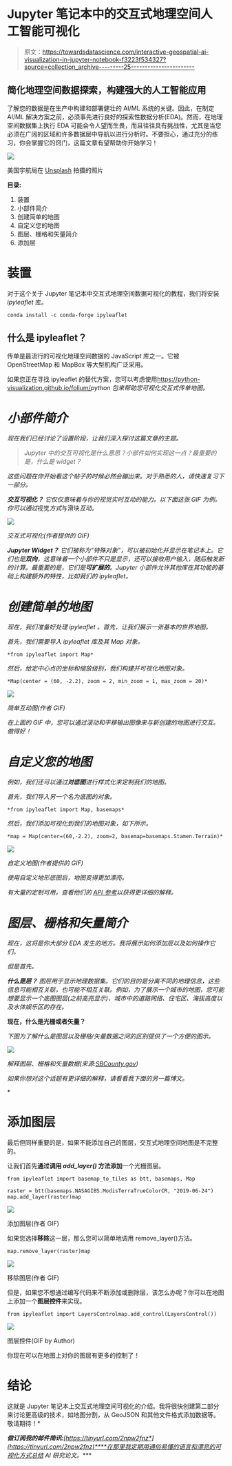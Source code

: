 # Jupyter 笔记本中的交互式地理空间人工智能可视化

> 原文：<https://towardsdatascience.com/interactive-geospatial-ai-visualization-in-jupyter-notebook-f3223f534327?source=collection_archive---------25----------------------->

## 简化地理空间数据探索，构建强大的人工智能应用

了解您的数据是在生产中构建和部署健壮的 AI/ML 系统的关键。因此，在制定 AI/ML 解决方案之前，必须事先进行良好的探索性数据分析(EDA)。然而，在地理空间数据集上执行 EDA 可能会令人望而生畏，而且往往具有挑战性，尤其是当您必须在广阔的区域和许多数据层中导航以进行分析时。不要担心，通过充分的练习，你会掌握它的窍门，这篇文章有望帮助你开始学习！

![](img/1f9f3942ad6e796516e7717a1697a918.png)

美国宇航局在 [Unsplash](https://unsplash.com?utm_source=medium&utm_medium=referral) 拍摄的照片

**目录:**

1.  装置
2.  小部件简介
3.  创建简单的地图
4.  自定义您的地图
5.  图层、栅格和矢量简介
6.  添加层

# 装置

对于这个关于 Jupyter 笔记本中交互式地理空间数据可视化的教程，我们将安装 *ipyleaflet* 库。

```
conda install -c conda-forge ipyleaflet
```

## **什么是 ipyleaflet？**

传单是最流行的可视化地理空间数据的 JavaScript 库之一。它被 OpenStreetMap 和 MapBox 等大型机构广泛采用。

如果您正在寻找 ipyleaflet 的替代方案，您可以考虑使用<https://python-visualization.github.io/folium/>*python 包来帮助您可视化交互式传单地图。*

# *小部件简介*

*现在我们已经讨论了设置阶段，让我们深入探讨这篇文章的主题。*

> *Jupyter 中的交互可视化是什么意思？小部件如何实现这一点？最重要的是，什么是 widget？*

*这些问题在你开始看这个帖子的时候必然会蹦出来。对于熟悉的人，请快速复习下一部分。*

****交互可视化？*** 它仅仅意味着与你的视觉实时互动的能力。以下面这张 GIF 为例。你可以通过*视觉*方式*与滑块*互动。*

*![](img/14524681171b7067e3712e79109d5eb5.png)*

*交互式可视化(作者提供的 GIF)*

****Jupyter Widget？*** 它们被称为“特殊对象”，可以被初始化并显示在笔记本上。它们也是**双向**，这意味着一个小部件不只是显示，还可以接收用户输入，随后触发新的计算。最重要的是，它们是**可扩展的**。Jupyter 小部件允许其他库在其功能的基础上构建额外的特性，比如我们的 *ipyleaflet。**

# *创建简单的地图*

*现在，我们准备好处理 *ipyleaflet* 。首先，让我们展示一张基本的世界地图。*

*首先，我们需要导入 *ipyleaflet* 库及其 Map 对象。*

```
*from ipyleaflet import Map*
```

*然后，给定中心点的坐标和缩放级别，我们构建并可视化地图对象。*

```
*Map(center = (60, -2.2), zoom = 2, min_zoom = 1, max_zoom = 20)*
```

*![](img/227cb3cd6e10bd559f8c2a89be68552c.png)*

*简单互动图(作者 GIF)*

*在上面的 GIF 中，您可以通过滚动和平移输出图像来与新创建的地图进行交互。做得好！*

# *自定义您的地图*

*例如，我们还可以通过**对底图**进行样式化来定制我们的地图。*

*首先，我们导入另一个名为底图的对象。*

```
*from ipyleaflet import Map, basemaps*
```

*然后，我们添加可视化到我们的地图对象，如下所示。*

```
*map = Map(center=(60,-2.2), zoom=2, basemap=basemaps.Stamen.Terrain)*
```

*![](img/4742a71d8d45f4bbfce50fa2cb75f1b8.png)*

*自定义地图(作者提供的 GIF)*

*使用自定义地形底图后，地图变得更加漂亮。*

*有大量的定制可用。查看他们的 [API 参考](https://ipyleaflet.readthedocs.io/en/latest/)以获得更详细的解释。*

# *图层、栅格和矢量简介*

*现在，这将是你大部分 EDA 发生的地方。我将展示如何添加层以及如何操作它们。*

*但是首先。*

****什么是层？*** 图层用于显示地理数据集。它们的目的是分离不同的地理信息，这些信息可能相互关联，也可能不相互关联。例如，为了展示一个城市的地图，您可能想要显示一个底图图层(之前高亮显示)、城市中的道路网络、住宅区、海拔高度以及水体娱乐区的存在。*

****现在，什么是光栅或者矢量？****

*下图为了解什么是图层以及栅格/矢量数据之间的区别提供了一个方便的图示。*

*![](img/c7d373f4ea5cce6fc8640941a0eb4d23.png)*

*解释图层、栅格和矢量数据(来源:[SBCounty.gov](http://cms.sbcounty.gov/portals/30/Images/Web%20Banner23.jpg))*

*如果你想对这个话题有更详细的解释，请看看我下面的另一篇博文。*

*</geopandas-hands-on-introduction-to-geospatial-machine-learning-6e7e4a539daf>  

# **添加图层**

最后但同样重要的是，如果不能添加自己的图层，交互式地理空间地图是不完整的。

让我们首先**通过调用 *add_layer()* 方法添加**一个光栅图层。

```
from ipyleaflet import basemap_to_tiles as btt, basemaps, Map

raster = btt(basemaps.NASAGIBS.ModisTerraTrueColorCR, "2019-06-24")
map.add_layer(raster)map
```

![](img/4e746dde3edc61bace1c2ca20d5ed135.png)

添加图层(作者 GIF)

如果您选择**移除**这一层，那么您可以简单地调用 remove_layer()方法。

```
map.remove_layer(raster)map
```

![](img/2fb2d70de62dd1e87a985671be603662.png)

移除图层(作者 GIF)

但是，如果您不想通过编写代码来不断添加或删除层，该怎么办呢？你可以在地图上添加一个**图层控件**来实现。

```
from ipyleaflet import LayersControlmap.add_control(LayersControl())
```

![](img/967170a1c4e232ce1279ac153a3d0496.png)

图层控件(GIF by Author)

你现在可以在地图上对你的图层有更多的控制了！

# 结论

这就是 Jupyter 笔记本上交互式地理空间可视化的介绍。我将很快创建第二部分来讨论更高级的技术，如地图分割，从 GeoJSON 和其他文件格式添加数据等。敬请期待！* 

****做订阅我的邮件简讯:***[*https://tinyurl.com/2npw2fnz*](https://tinyurl.com/2npw2fnz)****在那里我定期用通俗易懂的语言和漂亮的可视化方式总结 AI 研究论文。*****